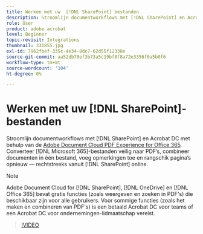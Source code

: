 ```yaml
---
title: Werken met uw  [!DNL SharePoint] bestanden
description: Stroomlijn documentworkflows met [!DNL SharePoint] en Acrobat DC met de Adobe Document Cloud PDF Experience for [!DNL Office 365]
role: User
product: adobe acrobat
level: Beginner
topic-revisit: Integrations
thumbnail: 331855.jpg
exl-id: 7962fbef-335c-4e34-8dc7-62d55f12338e
source-git-commit: aa52db78ef3b73a5c19bf8f8a72e3356f0a5b0f6
workflow-type: tm+mt
source-wordcount: '104'
ht-degree: 0%

---
```


# Werken met uw [!DNL SharePoint]-bestanden

Stroomlijn documentworkflows met [!DNL SharePoint] en Acrobat DC met behulp van de [Adobe Document Cloud PDF Experience for Office 365](https://appsource.microsoft.com/en-us/product/web-apps/adobeinc.adobe-document-cloud-pdf?tab=Overview). Converteer [!DNL Microsoft 365]-bestanden veilig naar PDF’s, combineer documenten in één bestand, voeg opmerkingen toe en rangschik pagina’s opnieuw — rechtstreeks vanuit [!DNL SharePoint] online.

>[!NOTE]
>
>Adobe Document Cloud for [!DNL SharePoint], [!DNL OneDrive] en [!DNL Office 365] bevat gratis functies (zoals weergeven en zoeken in PDF&#39;s) die beschikbaar zijn voor alle gebruikers. Voor sommige functies (zoals het maken en combineren van PDF&#39;s) is een betaald Acrobat DC voor teams of een Acrobat DC voor ondernemingen-lidmaatschap vereist.

>[!VIDEO](https://video.tv.adobe.com/v/331855?hidetitle=true)
